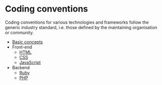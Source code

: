 # Coding conventions

Coding conventions for various technologies and frameworks follow the generic industry standard, i.e. those defined by the maintaining organisation or community.

- [Basic concepts](Basics.md)
- Front-end
  - [HTML](HTML.md)
  - [CSS](CSS.md)
  - [JavaScript](JavaScript.md)
- Backend
  - [Ruby](Ruby.md)
  - [PHP](PHP.md)